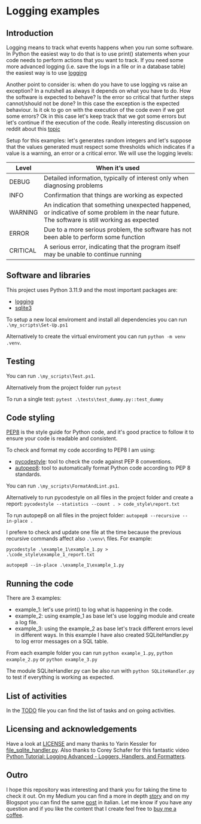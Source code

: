 # Logging examples

## Introduction

Logging means to track what events happens when you run some software. In Python the easiest way to do that is to use print() statements when your code needs to perform actions that you want to track. If you need some more advanced logging (i.e. save the logs in a file or in a database table) the easiest way is to use [logging](https://docs.python.org/3/library/logging.html)

Another point to consider is: when do you have to use logging vs raise an exception? In a nutshell as always it depends on what you have to do. How the software is expected to behave? Is the error so critical that further steps cannot/should not be done? In this case the exception is the expected behaviour. Is it ok to go on with the execution of the code even if we got some errors? Ok in this case let's keep track that we got some errors but let's continue if the execution of the code. Really interesting discussion on reddit about this [topic](https://www.reddit.com/r/learnpython/comments/9l0aqb/when_should_i_use_loggererror_vs_raise_exception/)

Setup for this examples: let's generates random integers and let's suppose that the values generated must respect some thresholds which indicates if a value is a warning, an error or a critical error. We will use the logging levels:

| Level    | When it’s used                                                                                                                                |
|----------|-----------------------------------------------------------------------------------------------------------------------------------------------|
| DEBUG    | Detailed information, typically of interest only when diagnosing problems                                                                     |
| INFO     | Confirmation that things are working as expected                                                                                              |
| WARNING  | An indication that something unexpected happened, or indicative of some problem in the near future. The software is still working as expected |
| ERROR    | Due to a more serious problem, the software has not been able to perform some function                                                        |
| CRITICAL | A serious error, indicating that the program itself may be unable to continue running                                                         |


## Software and libraries

This project uses Python 3.11.9 and the most important packages are:

* [logging](https://docs.python.org/3/library/logging.html)
* [sqlite3](https://docs.python.org/3/library/sqlite3.html)

To setup a new local enviroment and install all dependencies you can run `.\my_scripts\Set-Up.ps1`

Alternatively to create the virtual enviroment you can run `python -m venv .venv`.

## Testing

You can run `.\my_scripts\Test.ps1`.

Alternatively from the project folder run `pytest`

To run a single test: `pytest .\tests\test_dummy.py::test_dummy`

## Code styling

[PEP8](https://peps.python.org/pep-0008/) is the style guide for Python code, and it's good practice to follow it to ensure your code is readable and consistent.

To check and format my code according to PEP8 I am using:
- [pycodestyle](https://pypi.org/project/pycodestyle/): tool to check the code against PEP 8 conventions.
- [autopep8](https://pypi.org/project/autopep8/): tool to automatically format Python code according to PEP 8 standards.

You can run `.\my_scripts\FormatAndLint.ps1`.

Alternatively to run pycodestyle on all files in the project folder and create a report: `pycodestyle --statistics --count . > code_style\report.txt`

To run autopep8 on all files in the project folder: `autopep8 --recursive --in-place .`

I prefere to check and update one file at the time because the previous recursive commands affect also `.\venv\` files. For example:

`pycodestyle .\example_1\example_1.py > .\code_style\example_1_report.txt`

`autopep8 --in-place .\example_1\example_1.py`

## Running the code

There are 3 examples:
* example_1: let's use print() to log what is happening in the code.
* example_2: using example_1 as base let's use logging module and create a log file.
* example_3: using the example_2 as base let's track different errors level in different ways. In this example I have also created SQLiteHandler.py to log error messages on a SQL table.

From each example folder you can run `python example_1.py`, `python example_2.py` or `python example_3.py`

The module SQLiteHandler.py can be also run with `python SQLiteHandler.py` to test if everything is working as expected.

## List of activities

In the [TODO](TODO.md) file you can find the list of tasks and on going activities.

## Licensing and acknowledgements

Have a look at [LICENSE](LICENSE.md) and many thanks to Yarin Kessler for [file_sqlite_handler.py](https://gist.github.com/ykessler/2662203#file_sqlite_handler.py). Also thanks to Corey Schafer for this fantastic video [Python Tutorial: Logging Advanced - Loggers, Handlers, and Formatters](https://www.youtube.com/watch?v=jxmzY9soFXg&t=42s).

## Outro

I hope this repository was interesting and thank you for taking the time to check it out. On my Medium you can find a more in depth [story](https://medium.com/@simone-rigoni01/logging-with-logging-in-python-d3d8eb9a155a) and on my Blogspot you can find the same [post](https://simonerigoni01.blogspot.com/) in italian. Let me know if you have any question and if you like the content that I create feel free to [buy me a coffee](https://www.buymeacoffee.com/simonerigoni).
